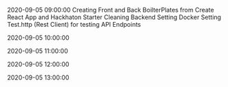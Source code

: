 2020-09-05 09:00:00 
Creating Front and Back BoilterPlates from Create React App and Hackhaton Starter
Cleaning Backend
Setting Docker
Setting Test.http (Rest Client) for testing API Endpoints

2020-09-05 10:00:00 



2020-09-05 11:00:00 




2020-09-05 12:00:00 











2020-09-05 13:00:00 







